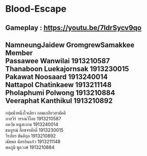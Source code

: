 # Blood-Escape  
Gameplay : https://youtu.be/7ldrSycv9qo  
--------------------------------------------------------  
NamneungJaidew GromgrewSamakkee  
Member  
Passawee Wanwilai 1913210587  
Thanaboon Luekajornsak 1913230015  
Pakawat Noosaard 1913240014  
Nattapol Chatinkaew 1913211148  
Pholaphumi Polwong 1913210884  
Veeraphat Kanthikul 1913210892  
--------------------------------------------------------  
กลุ่มน้ำหนึ่งใจเดียว กลมเกลียวสามัคคี  
ภาสวีร์ วรรณวิไลย 1913210587  
ภควัต หนูสะอาด 1913240014  
ธนบูรณ์ ลือขจรศักดิ์ 1913230015  
วีรภัทร ขันติกุล 1913210892  
ณัธพล ฉัตรอินแก้ว 1913211148  
พลภูมิ พูลวงษ์ 1913210884  
  
    
  


